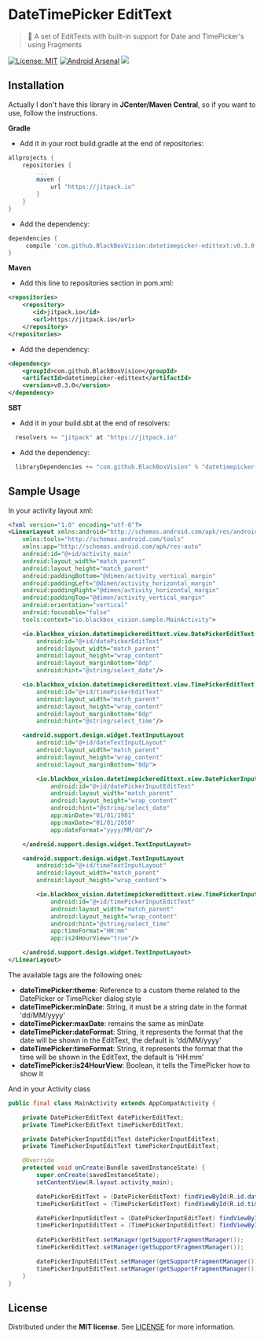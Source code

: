 # DateTimePicker EditText 
> :calendar: A set of EditTexts with built-in support for Date and TimePicker's using Fragments

[![License: MIT](https://img.shields.io/badge/License-MIT-brightgreen.svg)](https://opensource.org/licenses/MIT) [![Android Arsenal](https://img.shields.io/badge/Android%20Arsenal-DateTimePickerEditText-brightgreen.svg?style=flat)](https://android-arsenal.com/details/1/5029) [![](https://jitpack.io/v/BlackBoxVision/datetimepicker-edittext.svg)](https://jitpack.io/#BlackBoxVision/datetimepicker-edittext)

## Installation

Actually I don't have this library in **JCenter/Maven Central**, so if you want to use, follow the instructions. 

**Gradle**

- Add it in your root build.gradle at the end of repositories:
```gradle
allprojects {
	repositories {
		...
		maven { 
			url "https://jitpack.io" 
		}
	}
}
```

- Add the dependency:
```gradle
dependencies {
	 compile 'com.github.BlackBoxVision:datetimepicker-edittext:v0.3.0'
}
```

**Maven**

- Add this line to repositories section in pom.xml:
```xml
<repositories>
	<repository>
	   <id>jitpack.io</id>
	   <url>https://jitpack.io</url>
	</repository>
</repositories>
```
- Add the dependency:
```xml
<dependency>
    <groupId>com.github.BlackBoxVision</groupId>
	<artifactId>datetimepicker-edittext</artifactId>
	<version>v0.3.0</version>
</dependency>
```

**SBT**

- Add it in your build.sbt at the end of resolvers:
```sbt
  resolvers += "jitpack" at "https://jitpack.io"
```

- Add the dependency:
```sbt
  libraryDependencies += "com.github.BlackBoxVision" % "datetimepicker-edittext" % "v0.3.0"
```

## Sample Usage

In your activity layout xml:

```xml
<?xml version="1.0" encoding="utf-8"?>
<LinearLayout xmlns:android="http://schemas.android.com/apk/res/android"
    xmlns:tools="http://schemas.android.com/tools"
    xmlns:app="http://schemas.android.com/apk/res-auto"
    android:id="@+id/activity_main"
    android:layout_width="match_parent"
    android:layout_height="match_parent"
    android:paddingBottom="@dimen/activity_vertical_margin"
    android:paddingLeft="@dimen/activity_horizontal_margin"
    android:paddingRight="@dimen/activity_horizontal_margin"
    android:paddingTop="@dimen/activity_vertical_margin"
    android:orientation="vertical"
    android:focusable="false"
    tools:context="io.blackbox_vision.sample.MainActivity">

    <io.blackbox_vision.datetimepickeredittext.view.DatePickerEditText
        android:id="@+id/datePickerEditText"
        android:layout_width="match_parent"
        android:layout_height="wrap_content"
        android:layout_marginBottom="8dp"
        android:hint="@string/select_date"/>

    <io.blackbox_vision.datetimepickeredittext.view.TimePickerEditText
        android:id="@+id/timePickerEditText"
        android:layout_width="match_parent"
        android:layout_height="wrap_content"
        android:layout_marginBottom="8dp"
        android:hint="@string/select_time"/>

    <android.support.design.widget.TextInputLayout
        android:id="@+id/dateTextInputLayout"
        android:layout_width="match_parent"
        android:layout_height="wrap_content"
        android:layout_marginBottom="8dp">

        <io.blackbox_vision.datetimepickeredittext.view.DatePickerInputEditText
            android:id="@+id/datePickerInputEditText"
            android:layout_width="match_parent"
            android:layout_height="wrap_content"
            android:hint="@string/select_date"
            app:minDate="01/01/1981"
            app:maxDate="01/01/2050"
            app:dateFormat="yyyy/MM/dd"/>

    </android.support.design.widget.TextInputLayout>

    <android.support.design.widget.TextInputLayout
        android:id="@+id/timeTextInputLayout"
        android:layout_width="match_parent"
        android:layout_height="wrap_content">

        <io.blackbox_vision.datetimepickeredittext.view.TimePickerInputEditText
            android:id="@+id/timePickerInputEditText"
            android:layout_width="match_parent"
            android:layout_height="wrap_content"
            android:hint="@string/select_time"
            app:timeFormat="HH:mm"
            app:is24HourView="true"/>

    </android.support.design.widget.TextInputLayout>
</LinearLayout>
```

The available tags are the following ones:
- **dateTimePicker:theme**: Reference to a custom theme related to the DatePicker or TimePicker dialog style
- **dateTimePicker:minDate**: String, it must be a string date in the format 'dd/MM/yyyy'
- **dateTimePicker:maxDate**: remains the same as minDate
- **dateTimePicker:dateFormat**: String, it represents the format that the date will be shown in the EditText, the default is 'dd/MM/yyyy'
- **dateTimePicker:timeFormat**: String, it represents the format that the time will be shown in the EditText, the default is 'HH:mm'
- **dateTimePicker:is24HourView**: Boolean, it tells the TimePicker how to show it

And in your Activity class

```java
public final class MainActivity extends AppCompatActivity {

    private DatePickerEditText datePickerEditText;
    private TimePickerEditText timePickerEditText;

    private DatePickerInputEditText datePickerInputEditText;
    private TimePickerInputEditText timePickerInputEditText;

    @Override
    protected void onCreate(Bundle savedInstanceState) {
        super.onCreate(savedInstanceState);
        setContentView(R.layout.activity_main);

        datePickerEditText = (DatePickerEditText) findViewById(R.id.datePickerEditText);
        timePickerEditText = (TimePickerEditText) findViewById(R.id.timePickerEditText);

        datePickerInputEditText = (DatePickerInputEditText) findViewById(R.id.datePickerInputEditText);
        timePickerInputEditText = (TimePickerInputEditText) findViewById(R.id.timePickerInputEditText);
	
        datePickerEditText.setManager(getSupportFragmentManager());
        timePickerEditText.setManager(getSupportFragmentManager());

        datePickerInputEditText.setManager(getSupportFragmentManager());
        timePickerInputEditText.setManager(getSupportFragmentManager());
    }
}
```

## License

Distributed under the **MIT license**. See [LICENSE](https://github.com/BlackBoxVision/datetimepicker-edittext/blob/master/LICENSE.txt) for more information.

